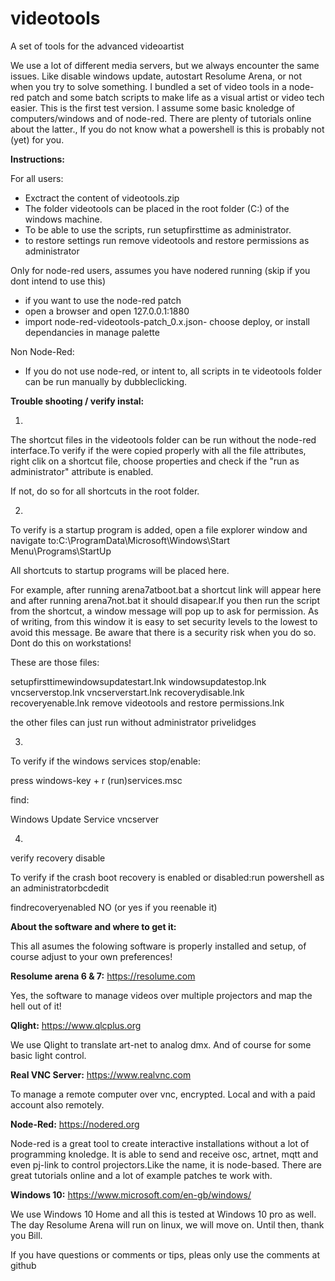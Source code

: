 # videotools
A set of tools for the advanced videoartist


We use a lot of different media servers, but we always encounter the same issues. Like disable windows update, autostart Resolume Arena, or not when you try to solve something. I bundled  a set of video tools in a node-red patch and some batch scripts to make life  as a visual artist or video tech easier. This is the first test version. I assume some basic knoledge of computers/windows and of node-red. There are plenty of tutorials online about the latter.,  If you do not know what a powershell is this is probably not (yet) for you.

**Instructions:**

For all users:
- Exctract the content of videotools.zip
- The folder videotools can be placed in the root folder (C:\) of the windows machine.
- To be able to use the scripts, run setupfirsttime as administrator.
- to restore settings run remove videotools and restore permissions as administrator

Only for node-red users, assumes you have nodered running (skip if you dont intend to use this)
- if you want to use the node-red patch
- open a browser and open 127.0.0.1:1880
- import node-red-videotools-patch_0.x.json- choose deploy, or install dependancies in manage palette

Non Node-Red:
- If you do not use node-red, or intent to, all scripts in te videotools folder can be run manually by dubbleclicking.


**Trouble shooting / verify instal:**

1.
The shortcut files in the videotools folder can be run without the node-red interface.To verify if the were copied properly with all the file attributes, right clik on a shortcut file, choose properties and check if the "run as administrator" attribute is enabled.

If not, do so for all shortcuts in the root folder.


2. 
To verify is a startup program is added, open  a file explorer window and navigate to:C:\ProgramData\Microsoft\Windows\Start Menu\Programs\StartUp

All shortcuts to startup programs will be placed here.

For example, after running arena7atboot.bat a shortcut link will appear here and after running arena7not.bat it should disapear.If you then run the script from the shortcut, a window message will pop up to ask for permission. As of writing, from this window it is easy to set security levels to the lowest to avoid this message. Be aware that there is a security risk when you do so. Dont do this on workstations!

These are those files:

setupfirsttimewindowsupdatestart.lnk
windowsupdatestop.lnk
vncserverstop.lnk
vncserverstart.lnk
recoverydisable.lnk
recoveryenable.lnk
remove videotools and restore permissions.lnk

the other files can just run without administrator privelidges


3.
To verify if the windows services stop/enable:

press windows-key + r (run)services.msc

find:

Windows Update Service
vncserver


4. 
verify recovery disable

To verify if the crash boot recovery is enabled or disabled:run powershell as an administratorbcdedit

findrecoveryenabled         NO (or yes if you reenable it)



**About the software and where to get it:**

This all asumes the folowing software is properly installed and setup, of course adjust to your own preferences!

**Resolume arena 6 & 7:**
https://resolume.com

Yes, the software to manage videos over multiple projectors and map the hell out of it!



**Qlight:**
https://www.qlcplus.org

We use Qlight to translate art-net to analog dmx. And of course for some basic light control.


**Real VNC Server:**
https://www.realvnc.com

To manage a remote computer over vnc, encrypted. Local and with a paid account also remotely.  


**Node-Red:**
https://nodered.org

Node-red is a great tool to create interactive installations without a lot of programming knoledge.  It is able to send and receive osc, artnet, mqtt and even pj-link to control projectors.Like the name, it is node-based. There are great tutorials online and a lot of example patches te work with.

**Windows 10:**
https://www.microsoft.com/en-gb/windows/

We use Windows 10 Home and all this is tested at Windows 10 pro as well. The day Resolume Arena will run on linux, we will move on. Until then, thank you Bill.

If you have questions or comments or tips, pleas only use the comments at github

